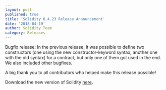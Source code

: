 ```yaml
---
layout: post
published: true
title: 'Solidity 0.4.23 Release Announcement'
date: '2018-04-19'
author: Solidity Team
category: Releases
---
```


Bugfix release: In the previous release, it was possible to define two constructors (one using the new constructor-keyword syntax, another one with the old syntax) for a contract, but only one of them got used in the end. We also included other bugfixes.



A big thank you to all contributors who helped make this release possible!

Download the new version of Solidity [here](https://github.com/ethereum/solidity/releases/tag/v0.4.23).
  